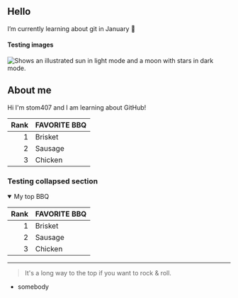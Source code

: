 ## Hello
I’m currently learning about git in January 🥶

#### Testing images
<picture>
  <source media="(prefers-color-scheme: dark)" srcset="https://user-images.githubusercontent.com/25423296/163456776-7f95b81a-f1ed-45f7-b7ab-8fa810d529fa.png">
  <source media="(prefers-color-scheme: light)" srcset="https://user-images.githubusercontent.com/25423296/163456779-a8556205-d0a5-45e2-ac17-42d089e3c3f8.png">
  <img alt="Shows an illustrated sun in light mode and a moon with stars in dark mode." src="https://user-images.githubusercontent.com/25423296/163456779-a8556205-d0a5-45e2-ac17-42d089e3c3f8.png">
</picture>


## About me
Hi I'm stom407 and I am learning about GitHub!

| Rank | FAVORITE BBQ |
|-----:|---------------|
|     1| Brisket|
|     2| Sausage|
|     3| Chicken|


### Testing collapsed section

<details open>
<summary>My top BBQ</summary>

| Rank | FAVORITE BBQ |
|-----:|---------------|
|     1| Brisket|
|     2| Sausage|
|     3| Chicken|

</details>

---

> It's a long way to the top if you want to rock & roll.
- somebody
<!--
**stom407/stom407** is a ✨ _special_ ✨ repository because its `README.md` (this file) appears on your GitHub profile.

Here are some ideas to get you started:

- 🔭 I’m currently working on ...
- 🌱 I’m currently learning about ...
- 👯 I’m looking to collaborate on ...
- 🤔 I’m looking for help with ...
- 💬 Ask me about ...
- 📫 How to reach me: ...
- 😄 Pronouns: ...
- ⚡ Fun fact: ...
-->

